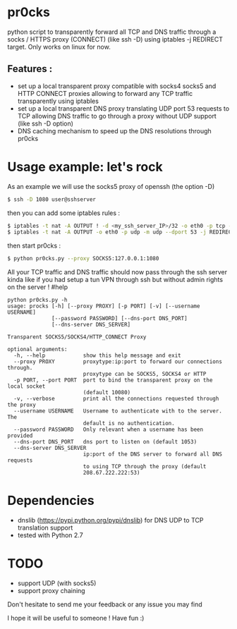 # pr0cks
python script to transparently forward all TCP and DNS traffic through a socks / HTTPS proxy (CONNECT) (like ssh -D) using iptables -j REDIRECT target. Only works on linux for now.

## Features :
- set up a local transparent proxy compatible with socks4 socks5 and HTTP CONNECT proxies allowing to forward any TCP traffic transparently using iptables
- set up a local transparent DNS proxy translating UDP port 53 requests to TCP allowing DNS traffic to go through a proxy without UDP support (like ssh -D option)
- DNS caching mechanism to speed up the DNS resolutions through pr0cks

# Usage example: let's rock
As an example we will use the socks5 proxy of openssh (the option -D)
```bash
$ ssh -D 1080 user@sshserver
```
then you can add some iptables rules :
```bash
$ iptables -t nat -A OUTPUT ! -d <my_ssh_server_IP>/32 -o eth0 -p tcp -m tcp -j REDIRECT --to-ports 10080
$ iptables -t nat -A OUTPUT -o eth0 -p udp -m udp --dport 53 -j REDIRECT --to-ports 1053
```
then start pr0cks :
```bash
$ python pr0cks.py --proxy SOCKS5:127.0.0.1:1080
```
All your TCP traffic and DNS traffic should now pass through the ssh server kinda like if you had setup a tun VPN through ssh but without admin rights on the server !
#help
```text
python pr0cks.py -h
usage: procks [-h] [--proxy PROXY] [-p PORT] [-v] [--username USERNAME]
              [--password PASSWORD] [--dns-port DNS_PORT]
              [--dns-server DNS_SERVER]

Transparent SOCKS5/SOCKS4/HTTP_CONNECT Proxy

optional arguments:
  -h, --help            show this help message and exit
  --proxy PROXY         proxytype:ip:port to forward our connections through.
                        proxytype can be SOCKS5, SOCKS4 or HTTP
  -p PORT, --port PORT  port to bind the transparent proxy on the local socket
                        (default 10080)
  -v, --verbose         print all the connections requested through the proxy
  --username USERNAME   Username to authenticate with to the server. The
                        default is no authentication.
  --password PASSWORD   Only relevant when a username has been provided
  --dns-port DNS_PORT   dns port to listen on (default 1053)
  --dns-server DNS_SERVER
                        ip:port of the DNS server to forward all DNS requests
                        to using TCP through the proxy (default
                        208.67.222.222:53)
```

# Dependencies
- dnslib (https://pypi.python.org/pypi/dnslib) for DNS UDP to TCP translation support
- tested with Python 2.7

# TODO
- support UDP (with socks5)
- support proxy chaining


Don't hesitate to send me your feedback or any issue you may find

I hope it will be useful to someone ! Have fun :)
